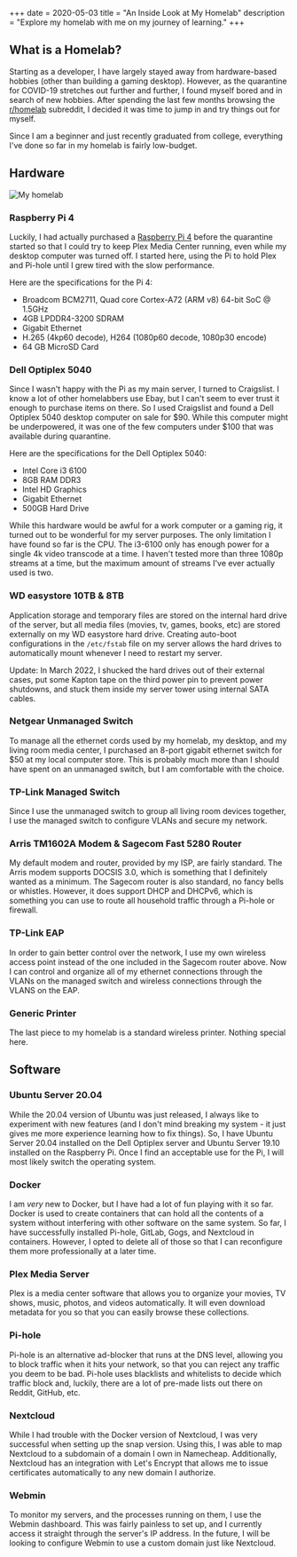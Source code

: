+++
date = 2020-05-03
title = "An Inside Look at My Homelab"
description = "Explore my homelab with me on my journey of learning."
+++

## What is a Homelab?

Starting as a developer, I have largely stayed away from hardware-based hobbies (other than building a gaming desktop). However, as the quarantine for COVID-19 stretches out further and further, I found myself bored and in search of new hobbies. After spending the last few months browsing the [r/homelab](https://www.reddit.com/r/homelab/) subreddit, I decided it was time to jump in and try things out for myself.

Since I am a beginner and just recently graduated from college, everything I've done so far in my homelab is fairly low-budget.

## Hardware

![My homelab](https://img.cleberg.io/blog/011-homelab/homelab-min.png)

### Raspberry Pi 4

Luckily, I had actually purchased a [Raspberry Pi 4](https://www.raspberrypi.org/products/raspberry-pi-4-model-b/) before the quarantine started so that I could try to keep Plex Media Center running, even while my desktop computer was turned off. I started here, using the Pi to hold Plex and Pi-hole until I grew tired with the slow performance.

Here are the specifications for the Pi 4:

- Broadcom BCM2711, Quad core Cortex-A72 (ARM v8) 64-bit SoC @ 1.5GHz
- 4GB LPDDR4-3200 SDRAM
- Gigabit Ethernet
- H.265 (4kp60 decode), H264 (1080p60 decode, 1080p30 encode)
- 64 GB MicroSD Card

### Dell Optiplex 5040

Since I wasn't happy with the Pi as my main server, I turned to Craigslist. I know a lot of other homelabbers use Ebay, but I can't seem to ever trust it enough to purchase items on there. So I used Craigslist and found a Dell Optiplex 5040 desktop computer on sale for $90. While this computer might be underpowered, it was one of the few computers under $100 that was available during quarantine.

Here are the specifications for the Dell Optiplex 5040:

- Intel Core i3 6100
- 8GB RAM DDR3
- Intel HD Graphics
- Gigabit Ethernet
- 500GB Hard Drive

While this hardware would be awful for a work computer or a gaming rig, it turned out to be wonderful for my server purposes. The only limitation I have found so far is the CPU. The i3-6100 only has enough power for a single 4k video transcode at a time. I haven't tested more than three 1080p streams at a time, but the maximum amount of streams I've ever actually used is two.

### WD easystore 10TB & 8TB

Application storage and temporary files are stored on the internal hard drive of the server, but all media files (movies, tv, games, books, etc) are stored externally on my WD easystore hard drive. Creating auto-boot configurations in the `/etc/fstab` file on my server allows the hard drives to automatically mount whenever I need to restart my server.

Update: In March 2022, I shucked the hard drives out of their external cases, put some Kapton tape on the third power pin to prevent power shutdowns, and stuck them inside my server tower using internal SATA cables.

### Netgear Unmanaged Switch

To manage all the ethernet cords used by my homelab, my desktop, and my living room media center, I purchased an 8-port gigabit ethernet switch for $50 at my local computer store. This is probably much more than I should have spent on an unmanaged switch, but I am comfortable with the choice.

### TP-Link Managed Switch

Since I use the unmanaged switch to group all living room devices together, I use the managed switch to configure VLANs and secure my network.

### Arris TM1602A Modem & Sagecom Fast 5280 Router

My default modem and router, provided by my ISP, are fairly standard. The Arris modem supports DOCSIS 3.0, which is something that I definitely wanted as a minimum. The Sagecom router is also standard, no fancy bells or whistles. However, it does support DHCP and DHCPv6, which is something you can use to route all household traffic through a Pi-hole or firewall.

### TP-Link EAP

In order to gain better control over the network, I use my own wireless access point instead of the one included in the Sagecom router above. Now I can control and organize all of my ethernet connections through the VLANs on the managed switch and wireless connections through the VLANS on the EAP.

### Generic Printer

The last piece to my homelab is a standard wireless printer. Nothing special here.

## Software

### Ubuntu Server 20.04

While the 20.04 version of Ubuntu was just released, I always like to experiment with new features (and I don't mind breaking my system - it just gives me more experience learning how to fix things). So, I have Ubuntu Server 20.04 installed on the Dell Optiplex server and Ubuntu Server 19.10 installed on the Raspberry Pi. Once I find an acceptable use for the Pi, I will most likely switch the operating system.

### Docker

I am _very_ new to Docker, but I have had a lot of fun playing with it so far. Docker is used to create containers that can hold all the contents of a system without interfering with other software on the same system. So far, I have successfully installed Pi-hole, GitLab, Gogs, and Nextcloud in containers. However, I opted to delete all of those so that I can reconfigure them more professionally at a later time.

### Plex Media Server

Plex is a media center software that allows you to organize your movies, TV shows, music, photos, and videos automatically. It will even download metadata for you so that you can easily browse these collections.

### Pi-hole

Pi-hole is an alternative ad-blocker that runs at the DNS level, allowing you to block traffic when it hits your network, so that you can reject any traffic you deem to be bad. Pi-hole uses blacklists and whitelists to decide which traffic block and, luckily, there are a lot of pre-made lists out there on Reddit, GitHub, etc.

### Nextcloud

While I had trouble with the Docker version of Nextcloud, I was very successful when setting up the snap version. Using this, I was able to map Nextcloud to a subdomain of a domain I own in Namecheap. Additionally, Nextcloud has an integration with Let's Encrypt that allows me to issue certificates automatically to any new domain I authorize.

### Webmin

To monitor my servers, and the processes running on them, I use the Webmin dashboard. This was fairly painless to set up, and I currently access it straight through the server's IP address. In the future, I will be looking to configure Webmin to use a custom domain just like Nextcloud.
